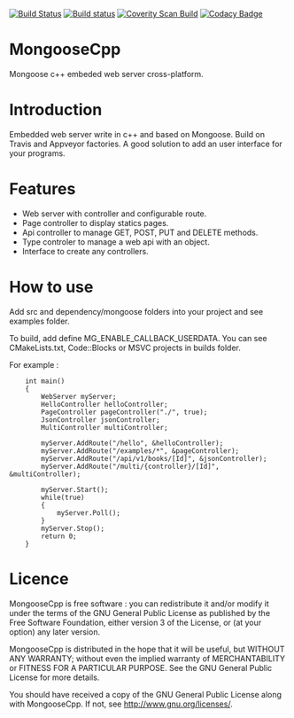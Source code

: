 [![Build Status](https://travis-ci.org/FragJage/MongooseCpp.svg?branch=master)](https://travis-ci.org/FragJage/MongooseCpp)
[![Build status](https://ci.appveyor.com/api/projects/status/yr84g6ic47jix751?svg=true)](https://ci.appveyor.com/project/FragJage/MongooseCpp)
[![Coverity Scan Build](https://scan.coverity.com/projects/14945/badge.svg)](https://scan.coverity.com/projects/fragjage-mongoosecpp)
[![Codacy Badge](https://api.codacy.com/project/badge/Grade/cb3f187d93bb4687a14e9ef2b6250838)](https://www.codacy.com/app/FragJage/MongooseCpp?utm_source=github.com&amp;utm_medium=referral&amp;utm_content=FragJage/MongooseCpp&amp;utm_campaign=Badge_Grade)

MongooseCpp
===========
Mongoose c++ embeded web server cross-platform.

Introduction
============
Embedded web server write in c++ and based on Mongoose. Build on Travis and Appveyor factories. A good solution to add an user interface for your programs.

Features
========
 - Web server with controller and configurable route.
 - Page controller to display statics pages.
 - Api controller to manage GET, POST, PUT and DELETE methods.
 - Type controler to manage a web api with an object.
 - Interface to create any controllers.

How to use
==========
 Add src and dependency/mongoose folders into your project and see examples folder.
 
 To build, add define MG_ENABLE_CALLBACK_USERDATA. You can see CMakeLists.txt, Code::Blocks or MSVC projects in builds folder.
 
 For example :
    
		int main()
		{
			WebServer myServer;
			HelloController helloController;
			PageController pageController("./", true);
			JsonController jsonController;
			MultiController multiController;

			myServer.AddRoute("/hello", &helloController);
			myServer.AddRoute("/examples/*", &pageController);
			myServer.AddRoute("/api/v1/books/[Id]", &jsonController);
			myServer.AddRoute("/multi/{controller}/[Id]", &multiController);

			myServer.Start();
			while(true)
			{
				myServer.Poll();
			}
			myServer.Stop();
			return 0;
		}


Licence
=======
MongooseCpp is free software : you can redistribute it and/or modify it under the terms of the GNU General Public License as published by the Free Software Foundation, either version 3 of the License, or (at your option) any later version.

MongooseCpp is distributed in the hope that it will be useful, but WITHOUT ANY WARRANTY; without even the implied warranty of MERCHANTABILITY or FITNESS FOR A PARTICULAR PURPOSE. See the GNU General Public License for more details.

You should have received a copy of the GNU General Public License along with MongooseCpp. If not, see http://www.gnu.org/licenses/.
